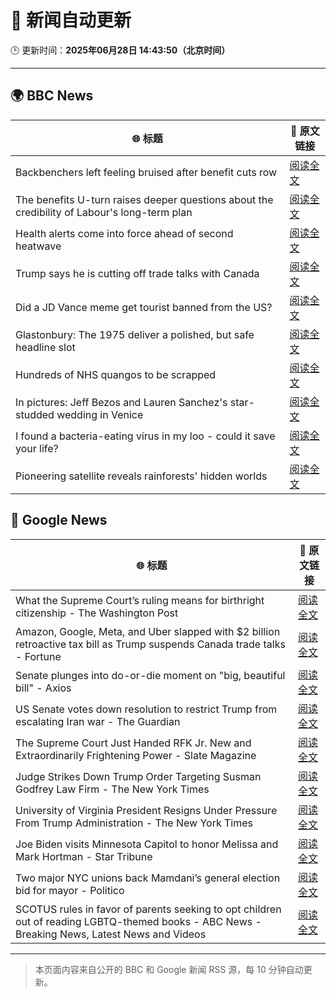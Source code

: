 # 🧠 新闻自动更新

🕒 更新时间：**2025年06月28日 14:43:50（北京时间）**

---

## 🌍 BBC News

| 🌐 标题 | 🔗 原文链接 |
|--------|-------------|
| Backbenchers left feeling bruised after benefit cuts row | [阅读全文](https://www.bbc.com/news/articles/cd78vz9q3g5o) |
| The benefits U-turn raises deeper questions about the credibility of Labour's long-term plan | [阅读全文](https://www.bbc.com/news/articles/c0m8w7y10ggo) |
| Health alerts come into force ahead of second heatwave | [阅读全文](https://www.bbc.com/news/articles/cy4y8exrw0zo) |
| Trump says he is cutting off trade talks with Canada | [阅读全文](https://www.bbc.com/news/articles/ckg629n7wzvo) |
| Did a JD Vance meme get tourist banned from the US? | [阅读全文](https://www.bbc.com/news/videos/c5y2l9nn7y1o) |
| Glastonbury: The 1975 deliver a polished, but safe headline slot | [阅读全文](https://www.bbc.com/news/articles/cz6gdnz041do) |
| Hundreds of NHS quangos to be scrapped | [阅读全文](https://www.bbc.com/news/articles/c3w4xl8gyyqo) |
| In pictures: Jeff Bezos and Lauren Sanchez's star-studded wedding in Venice | [阅读全文](https://www.bbc.com/news/articles/cdx5g4vjz07o) |
| I found a bacteria-eating virus in my loo - could it save your life? | [阅读全文](https://www.bbc.com/news/articles/czryvm3nlvdo) |
| Pioneering satellite reveals rainforests' hidden worlds | [阅读全文](https://www.bbc.co.uk/news/resources/idt-d7353b50-0fea-46ba-8495-ae9e25192cfe) |

## 📰 Google News

| 🌐 标题 | 🔗 原文链接 |
|--------|-------------|
| What the Supreme Court’s ruling means for birthright citizenship - The Washington Post | [阅读全文](https://news.google.com/rss/articles/CBMiswFBVV95cUxQSW1fZU03bWlRM0RpU2kwR3V6b3JBNmNvSFJ5YTM1ZWUxLW1VTTc3U25pSkFRV0REV0FKLXlyWnVxdUtjUWhaQ2VwVGNYSTM3Mk0wYXpHUU82eTIwMDhoanIxbk4xWHNjUWpPRE94ZHFtMkpSY3RPR0xDMDZPLVl4a0lvS19FVHRObVg4QlNQX256SHYyTll3OGtDNzNIQk1ibVEwb1RoakhPSVpYTEswdW1sNA?oc=5) |
| Amazon, Google, Meta, and Uber slapped with $2 billion retroactive tax bill as Trump suspends Canada trade talks - Fortune | [阅读全文](https://news.google.com/rss/articles/CBMikAFBVV95cUxNU0dDQWUyTTB5Y196QVdlNlJWVjMtY1Zxc0xmdlB6dEozVl9lTTlTVEd6eHVkT3lucFZ6dm10ZWZNT1VIaHhDSUEzd0ZabkYzNTI1VDA5R1RVV293UWx2cklLM09GemdhZXdCWnlGT2Q5c1BYbXN6NHNkZk9DbWwzUU9oUXFhYlhiNWVuM1Y1ZUI?oc=5) |
| Senate plunges into do-or-die moment on "big, beautiful bill" - Axios | [阅读全文](https://news.google.com/rss/articles/CBMickFVX3lxTFB0UWhaVWpQZFRMVlJqVHVCeWV4bFFtUVQwaXBGTGN5b21CUXVGcWlDbGxLdGFWR0xlTjY1eGNMRlM5YU5vT2FLYkE1cHd3alVVLWdKM1VpOU5XOUdFRFFqRlU5aDhxQk9CaXdyRF9qSDVoUQ?oc=5) |
| US Senate votes down resolution to restrict Trump from escalating Iran war - The Guardian | [阅读全文](https://news.google.com/rss/articles/CBMihgFBVV95cUxQWVZhdG5RSmcxRkRvLUhYRzYxUmRFWERSU3FLbzNQTF9QdTA2M1BRTndOQUlldTBIRFlVN0p2cjBzc0l2eDdiemxnRkZwZFh1UUpNM2ZiTndvdEdYY0F4ZTlHbzhkRXhqZTd4ZGVlTnNVZ25idVdMaU5FSG9hRXdoR194ZG53UQ?oc=5) |
| The Supreme Court Just Handed RFK Jr. New and Extraordinarily Frightening Power - Slate Magazine | [阅读全文](https://news.google.com/rss/articles/CBMihwFBVV95cUxPMExYWm9MTEhjVnNFZ1pBMlR6S3EwSUFwVFcxd0ZNVm55czRFQzNYcHFQdXY2ZVg4UmdFS3UtZ0ctemgtV1dEZWhtSjZWVFJvd0xPOG9RRm1iYm13Ti0waEt3LU13OGZLXzdLMjkzNmlNajlTa0pCR0pFNk5waVNIX041TTJBa0U?oc=5) |
| Judge Strikes Down Trump Order Targeting Susman Godfrey Law Firm - The New York Times | [阅读全文](https://news.google.com/rss/articles/CBMijwFBVV95cUxPX3VYdXQ4aWVUQUdZelZfbmlKYzA1cDlyWHdyQlV3elphbEh4Rzc5QlJWRVhzT1VhMU9wOGE5Um9xcllLTjQwUXlGbWVobHE4VkxTZ0ZNMUZfLUw3UjhPN2JjMkJxVS1jbGNmREFQYmVWQ1RRWG91TW9JS3NnNzBRcFpWMkFoU2R2LVJzMHI4QQ?oc=5) |
| University of Virginia President Resigns Under Pressure From Trump Administration - The New York Times | [阅读全文](https://news.google.com/rss/articles/CBMikgFBVV95cUxQX2VQNS15R1RRZ0RtQy1FTzRyRjZsVXFLS0NTeTROWnNsOHJ3S1loS2ZFWXgxX0lLem1LOU9ydGdOUGRjT3dUbTQtN0pjQUJnRExITmZTUW84NWt6aThuWWdEd0JJYzFycTBvVDNzc1E4aGFQelNXVXBYYzJpU1ZmcXp4b1Nlc0tsMUJnbXJOX1VVZw?oc=5) |
| Joe Biden visits Minnesota Capitol to honor Melissa and Mark Hortman - Star Tribune | [阅读全文](https://news.google.com/rss/articles/CBMiqgFBVV95cUxPUnNSamhaelJQSHkya2Q3aVhTVnpRWDlmQWUwNVBNcy1NVEtsVUJLZlpzaFFtcWxLUl9aY2ZXWmY2X001UV96WTBpN3lmMG15QVRZNllIaHNhb19tQlJsVDFkWndqbllYUkJyS0szWnlZZ3g4VVE3dVV4UXBKZVFubWxDd2ItU3duMWNQV0p5OS1yeC1IWHU3ekdLdjZ1UHpoZy1wWl9ScG9qQQ?oc=5) |
| Two major NYC unions back Mamdani’s general election bid for mayor - Politico | [阅读全文](https://news.google.com/rss/articles/CBMitgFBVV95cUxQRFRwbWpLUWNRRDV0eXRhTTAyOXk0dFF5LVRfTWhxSHhJbFJJVExGQjM0TExCTkl6V3FNTTIyUFZhUk9RSWJSX2VhRC1UQk9vTHRqUmVtV2hDelFnS0ZfMGwtVHlvUDN3VXFKUHRER25oRUdGZDZlOHVYWVppUy1OVko1NGs2b2pnVVRDcEUwRHRueFg3d1J3VkhaQk05TDBLMmZWOHc4TXVILW1LYUFycTFzcTZUZw?oc=5) |
| SCOTUS rules in favor of parents seeking to opt children out of reading LGBTQ-themed books - ABC News - Breaking News, Latest News and Videos | [阅读全文](https://news.google.com/rss/articles/CBMiqgFBVV95cUxQUDZfRnQwTzkwYmZwQ1ZVZkZVak1uWmJkdWhUZTNyREdQNDRLR01OYldLMThIWlJIemxjX09UWjBkcnVzNzV4RTdWMlVfMWlFeG9SaXF2WnBnTXFtS3BlNVNMX2RIekpWTXRjNlRaZmV3OEdEN3Z2ZzZUYmFMXzlZSjlyblVMOXhaZEpzeWR0OXk5ZDRVMXlaeF9rQnI0NThyRDMwbjNqVWE5Z9IBrwFBVV95cUxNbXItV0VWUmdBeHJhOVBaaFl4RjJ5ZWlRVmFhSS1ITVVYTFpic05vM1hvd1JDT1luTW9Fd2hqZUxkaWpaUU1xZnRlTldWSldUb2hQR2NocFhxMjJaWE44TGZXNzJmSDF3N05BTzhHWWh3RXBmVkxIeUtYa01xNFpWTzFZbzlJNkNTeVpuamtWVi1LMlVGeG5TQk9leGk2ZG4wb1BVcnZ2ZGNvdVdqUW1J?oc=5) |

---
> 本页面内容来自公开的 BBC 和 Google 新闻 RSS 源，每 10 分钟自动更新。